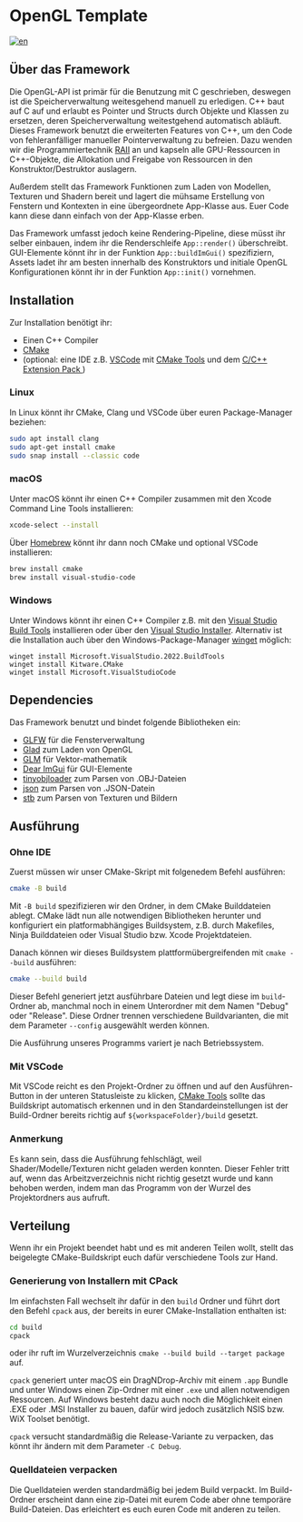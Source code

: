 # OpenGL Template
[![en](https://img.shields.io/badge/lang-en-red.svg)](README.md)

## Über das Framework

Die OpenGL-API ist primär für die Benutzung mit C geschrieben, deswegen ist die Speicherverwaltung weitesgehend manuell zu erledigen. C++ baut auf C auf und erlaubt es Pointer und Structs durch Objekte und Klassen zu ersetzen, deren Speicherverwaltung weitestgehend automatisch abläuft. Dieses Framework benutzt die erweiterten Features von C++, um den Code von fehleranfälliger manueller Pointerverwaltung zu befreien. Dazu wenden wir die Programmiertechnik [RAII](https://de.wikipedia.org/wiki/Ressourcenbelegung_ist_Initialisierung) an und kapseln alle GPU-Ressourcen in C++-Objekte, die Allokation und Freigabe von Ressourcen in den Konstruktor/Destruktor auslagern.

Außerdem stellt das Framework Funktionen zum Laden von Modellen, Texturen und Shadern bereit und lagert die mühsame Erstellung von Fenstern und Kontexten in eine übergeordnete App-Klasse aus. Euer Code kann diese dann einfach von der App-Klasse erben.

Das Framework umfasst jedoch keine Rendering-Pipeline, diese müsst ihr selber einbauen, indem ihr die Renderschleife `App::render()` überschreibt. GUI-Elemente könnt ihr in der Funktion `App::buildImGui()` spezifiziern, Assets ladet ihr am besten innerhalb des Konstruktors und initiale OpenGL Konfigurationen könnt ihr in der Funktion `App::init()` vornehmen.

## Installation

Zur Installation benötigt ihr:

* Einen C++ Compiler
* [CMake](https://cmake.org)
* (optional: eine IDE z.B. [VSCode](https://code.visualstudio.com) mit [CMake Tools](https://marketplace.visualstudio.com/items?itemName=ms-vscode.cmake-tools) und dem [C/C++ Extension Pack
](https://marketplace.visualstudio.com/items?itemName=ms-vscode.cpptools-extension-pack))

### Linux

In Linux könnt ihr CMake, Clang und VSCode über euren Package-Manager beziehen:

```sh
sudo apt install clang 
sudo apt-get install cmake
sudo snap install --classic code
```

### macOS

Unter macOS könnt ihr einen C++ Compiler zusammen mit den Xcode Command Line Tools installieren:

```sh
xcode-select --install
```

Über [Homebrew](https://brew.sh) könnt ihr dann noch CMake und optional VSCode installieren:

```sh
brew install cmake
brew install visual-studio-code
```

### Windows

Unter Windows könnt ihr einen C++ Compiler z.B. mit den [Visual Studio Build Tools](https://visualstudio.microsoft.com/downloads/#build-tools-for-visual-studio-2022) installieren oder über den [Visual Studio Installer](https://visualstudio.microsoft.com/downloads/#visual-studio-community-2022). Alternativ ist die Installation auch über den Windows-Package-Manager [winget](https://learn.microsoft.com/de-de/windows/package-manager/winget/) möglich:

```
winget install Microsoft.VisualStudio.2022.BuildTools
winget install Kitware.CMake
winget install Microsoft.VisualStudioCode
```

## Dependencies

Das Framework benutzt und bindet folgende Bibliotheken ein:

- [GLFW](https://github.com/glfw/glfw) für die Fensterverwaltung
- [Glad](https://github.com/Dav1dde/glad) zum Laden von OpenGL
- [GLM](https://github.com/g-truc/glm) für Vektor-mathematik
- [Dear ImGui](https://github.com/ocornut/imgui) für GUI-Elemente
- [tinyobjloader](https://github.com/tinyobjloader/tinyobjloader) zum Parsen von .OBJ-Dateien
- [json](https://github.com/nlohmann/json) zum Parsen von .JSON-Datein
- [stb](https://github.com/nothings/stb) zum Parsen von Texturen und Bildern

## Ausführung

### Ohne IDE

Zuerst müssen wir unser CMake-Skript mit folgenedem Befehl ausführen:

```sh
cmake -B build
```

Mit `-B build` spezifizieren wir den Ordner, in dem CMake Builddateien ablegt. CMake lädt nun alle notwendigen Bibliotheken herunter und konfiguriert ein platformabhängiges Buildsystem, z.B. durch Makefiles, Ninja Builddateien oder Visual Studio bzw. Xcode Projektdateien.

Danach können wir dieses Buildsystem plattformübergreifenden mit `cmake --build` ausführen:

```sh
cmake --build build
```

Dieser Befehl generiert jetzt ausführbare Dateien und legt diese im `build`-Ordner ab, manchmal noch in einem Unterordner mit dem Namen "Debug" oder "Release". Diese Ordner trennen verschiedene Buildvarianten, die mit dem Parameter `--config` ausgewählt werden können.

Die Ausführung unseres Programms variert je nach Betriebssystem.

### Mit VSCode

Mit VSCode reicht es den Projekt-Ordner zu öffnen und auf den Ausführen-Button in der unteren Statusleiste zu klicken, [CMake Tools](https://marketplace.visualstudio.com/items?itemName=ms-vscode.cmake-tools) sollte das Buildskript automatisch erkennen und in den Standardeinstellungen ist der Build-Ordner bereits richtig auf `${workspaceFolder}/build` gesetzt.

### Anmerkung
Es kann sein, dass die Ausführung fehlschlägt, weil Shader/Modelle/Texturen nicht geladen werden konnten. Dieser Fehler tritt auf, wenn das Arbeitzverzeichnis nicht richtig gesetzt wurde und kann behoben werden, indem man das Programm von der Wurzel des Projektordners aus aufruft.

## Verteilung

Wenn ihr ein Projekt beendet habt und es mit anderen Teilen wollt, stellt das beigelegte CMake-Buildskript euch dafür verschiedene Tools zur Hand.

### Generierung von Installern mit CPack

Im einfachsten Fall wechselt ihr dafür in den `build` Ordner und führt dort den Befehl `cpack` aus, der bereits in eurer CMake-Installation enthalten ist:

```sh
cd build
cpack
```

oder ihr ruft im Wurzelverzeichnis `cmake --build build --target package` auf.

`cpack` generiert unter macOS ein DragNDrop-Archiv mit einem `.app` Bundle und unter Windows einen Zip-Ordner mit einer `.exe` und allen notwendigen Ressourcen. Auf Windows besteht dazu auch noch die Möglichkeit einen .EXE oder .MSI Installer zu bauen, dafür wird jedoch zusätzlich NSIS bzw. WiX Toolset benötigt.

`cpack` versucht standardmäßig die Release-Variante zu verpacken, das könnt ihr ändern mit dem Parameter `-C Debug`.

### Quelldateien verpacken

Die Quelldateien werden standardmäßig bei jedem Build verpackt. Im Build-Ordner erscheint dann eine zip-Datei mit eurem Code aber ohne temporäre Build-Dateien. Das erleichtert es euch euren Code mit anderen zu teilen.